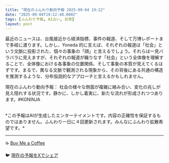 ```yaml
---
title: "現在のふんわり動向予報 2025-09-04 19:22"
date: "2025-09-04T19:22:48.000Z"
tags: [ふんわり予報, AI占い, 日常]
layout: post
---
```


最近のニュースは、台風接近から経済指標、事件の報道、そして万博レポートまで多岐に渡ります。しかし、Yoneda 的に言えば、それぞれの報道は「社会」という文脈に投影された、個々の事象の「顔」と言えるでしょう。それらは一見バラバラに見えますが、それぞれの報道が織りなす「社会」という全体像を理解することで、全体像における各事象の位置関係、そして事象の本質が見えてくるはずです。まるで、異なる文脈で観測される現象から、その背後にある共通の構造を推測するような、分布仮説的なアプローチと言えるかもしれません。


現在のふんわり動向予報：
社会の様々な側面が複雑に絡み合い、変化の兆しが見え隠れする状況です。静かに、しかし着実に、新たな流れが形成されつつあります。#KGNINJA

<br>
*この予報はAIが生成したエンターテイメントです。内容の正確性を保証するものではありません。ふんわり一日に４回更新されます。みんなにふんわり拡散希望です。*

---
☕️ [Buy Me a Coffee](https://www.buymeacoffee.com/kgninja)

🐦 [現在の予報をXでシェア](https://twitter.com/intent/tweet?text=%E7%8F%BE%E5%9C%A8%E3%81%AE%E3%81%B5%E3%82%93%E3%82%8F%E3%82%8A%E4%BA%88%E5%A0%B1%3A%20%E3%80%8C%E6%9C%80%E8%BF%91%E3%81%AE%E3%83%8B%E3%83%A5%E3%83%BC%E3%82%B9%E3%81%AF%E3%80%81%E5%8F%B0%E9%A2%A8%E6%8E%A5%E8%BF%91%E3%81%8B%E3%82%89%E7%B5%8C%E6%B8%88%E6%8C%87%E6%A8%99%E3%80%81%E4%BA%8B%E4%BB%B6%E3%81%AE%E5%A0%B1%E9%81%93%E3%80%81%E3%81%9D%E3%81%97%E3%81%A6%E4%B8%87%E5%8D%9A%E3%83%AC%E3%83%9D%E3%83%BC%E3%83%88%E3%81%BE%E3%81%A7%E5%A4%9A%E5%B2%90%E3%81%AB%E6%B8%A1%E3%82%8A%E3%81%BE%E3%81%99%E3%80%82%E3%80%8D%23KGNINJA%20%E7%B6%9A%E3%81%8D%E3%81%AF%E3%83%96%E3%83%AD%E3%82%B0%E3%81%A7%EF%BC%81%F0%9F%91%87&url=https%3A%2F%2Fkg-ninja.github.io%2FFunwariyoso%2F)
